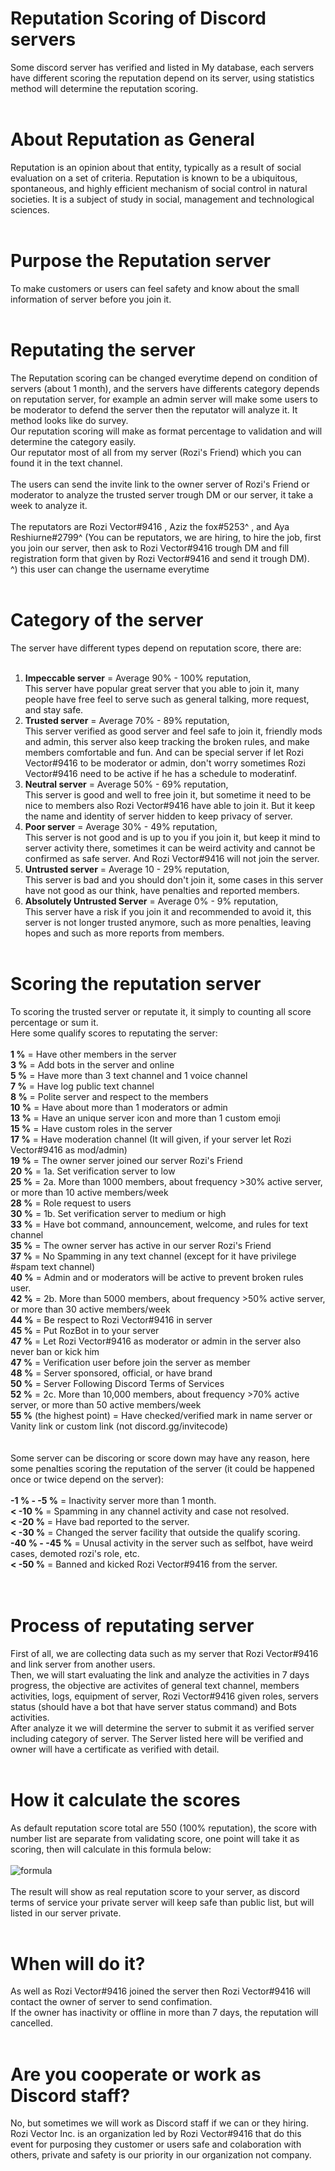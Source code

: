 # Reputation Scoring of Discord servers
Some discord server has verified and listed in My database, each servers have different scoring the reputation depend on its server, using statistics method will determine the reputation scoring.
<br />
<br />
# About Reputation as General
Reputation is an opinion about that entity, typically as a result of social evaluation on a set of criteria. Reputation is known to be a ubiquitous, spontaneous, and highly efficient mechanism of social control in natural societies. It is a subject of study in social, management and technological sciences. 
<br />
<br />
# Purpose the Reputation server
To make customers or users can feel safety and know about the small information of server before you join it.
<br />
<br />
# Reputating the server
The Reputation scoring can be changed everytime depend on condition of servers (about 1 month), and the servers have differents category depends on reputation server, for example an admin server will make some users to be moderator to defend the server then the reputator will analyze it. It method looks like do survey.
<br />
Our reputation scoring will make as format percentage to validation and will determine the category easily.
<br />
Our reputator most of all from my server (Rozi's Friend) which you can found it in the text channel.
<br />
<br />
The users can send the invite link to the owner server of Rozi's Friend or moderator to analyze the trusted server trough DM or our server, it take a week to analyze it.
<br />
<br />
The reputators are Rozi Vector#9416 , Aziz the fox#5253^ , and Aya Reshiurne#2799^ (You can be reputators, we are hiring, to hire the job, first you join our server, then ask to Rozi Vector#9416 trough DM and fill registration form that given by Rozi Vector#9416 and send it trough DM). 
<br />
^) this user can change the username everytime
<br />
<br />
# Category of the server
The server have different types depend on reputation score, there are:
<br />
<br />
1. **Impeccable server** = Average 90% - 100% reputation, <br />This server have popular great server that you able to join it, many people have free feel to serve such as general talking, more request, and stay safe. <br />
2. **Trusted server** = Average 70% - 89% reputation, <br /> This server verified as good server and feel safe to join it, friendly mods and admin, this server also keep tracking the broken rules, and make members comfortable and fun. And can be special server if let Rozi Vector#9416 to be moderator or admin, don't worry sometimes Rozi Vector#9416 need to be active if he has a schedule to moderatinf.<br />
3. **Neutral server** = Average 50% - 69% reputation, <br /> This server is good and well to free join it, but sometime it need to be nice to members also Rozi Vector#9416 have able to join it. But it keep the name and identity of server hidden to keep privacy of server. <br />
4. **Poor server** = Average 30% - 49% reputation, <br /> This server is not good and is up to you if you join it, but keep it mind to server activity there, sometimes it can be weird activity and cannot be confirmed as safe server. And Rozi Vector#9416 will not join the server. <br />
5. **Untrusted server** = Average 10 - 29% reputation, <br /> This server is bad and you should don't join it, some cases in this server have not good as our think, have penalties and reported members. <br />
6. **Absolutely Untrusted Server** = Average 0% - 9% reputation, <br /> This server have a risk if you join it and recommended to avoid it, this server is not longer trusted anymore, such as more penalties, leaving hopes and such as more reports from members. <br /> <br />

# Scoring the reputation server
To scoring the trusted server or reputate it, it simply to counting all score percentage or sum it.
<br />
Here some qualify scores to reputating the server:
<br />
<br />
**1 %** = Have other members in the server <br />
**3 %** = Add bots in the server and online <br />
**5 %** = Have more than 3 text channel and 1 voice channel <br />
**7 %** = Have log public text channel <br />
**8 %** = Polite server and respect to the members <br />
**10 %** = Have about more than 1 moderators or admin <br />
**13 %** = Have an unique server icon and more than 1 custom emoji <br />
**15 %** = Have custom roles in the server <br />
**17 %** = Have moderation channel (It will given, if your server let Rozi Vector#9416 as mod/admin) <br />
**19 %** = The owner server joined our server Rozi's Friend <br />
**20 %** = 1a. Set verification server to low <br />
**25 %** = 2a. More than 1000 members, about frequency >30% active server, or more than 10 active members/week<br />
**28 %** = Role request to users <br />
**30 %** = 1b. Set verification server to medium or high <br />
**33 %** = Have bot command, announcement, welcome, and rules for text channel <br />
**35 %** = The owner server has active in our server Rozi's Friend <br />
**37 %** = No Spamming in any text channel (except for it have privilege #spam text channel)<br />
**40 %** = Admin and or moderators will be active to prevent broken rules user. <br />
**42 %** = 2b. More than 5000 members, about frequency >50% active server, or more than 30 active members/week <br />
**44 %** = Be respect to Rozi Vector#9416 in server <br />
**45 %** = Put RozBot in to your server <br />
**47 %** = Let Rozi Vector#9416 as moderator or admin in the server also never ban or kick him  <br />
**47 %** = Verification user before join the server as member <br />
**48 %** = Server sponsored, official, or have brand <br />
**50 %** = Server Following Discord Terms of Services <br />
**52 %** = 2c. More than 10,000 members, about frequency >70% active server, or more than 50 active members/week <br />
**55 %** (the highest point) = Have checked/verified mark in name server or Vanity link or custom link (not discord.gg/invitecode) <br />
<br />
<br />
Some server can be discoring or score down may have any reason, here some penalties scoring the reputation of the server (it could be happened once or twice depend on the server):
<br />
<br />
**-1 % - -5 %** = Inactivity server more than 1 month. <br />
**< -10 %** = Spamming in any channel activity and case not resolved. <br />
**< -20 %** = Have bad reported to the server. <br />
**< -30 %** = Changed the server facility that outside the qualify scoring. <br />
**-40 % - -45 %** = Unusal activity in the server such as selfbot, have weird cases, demoted rozi's role, etc. <br />
**< -50 %** = Banned and kicked Rozi Vector#9416 from the server. <br />
<br />
<br />
# Process of reputating server
First of all, we are collecting data such as my server that Rozi Vector#9416 and link server from another users.
<br />
Then, we will start evaluating the link and analyze the activities in 7 days progress, the objective are activites of general text channel, members activities, logs, equipment of server, Rozi Vector#9416 given roles, servers status (should have a bot that have server status command) and Bots activities.
<br />
After analyze it we will determine the server to submit it as verified server including category of server. The Server listed here will be verified and owner will have a certificate as verified with detail.
<br /> <br />
# How it calculate the scores
As default reputation score total are 550 (100% reputation), the score with number list are separate from validating score, one point will take it as scoring, then will calculate in this formula below:
<br />
<br />
![formula](https://2.bp.blogspot.com/-vALl5fV-4B8/W-9anS1F_CI/AAAAAAAABTI/z6pZ_9dYtD4UDMu80ljqV2lEBLbHq0tgACLcBGAs/s1600/formula.png)
<br />
<br />
The result will show as real reputation score to your server, as discord terms of service your private server will keep safe than public list, but will listed in our server private. <br />
<br />
# When will do it?
As well as Rozi Vector#9416 joined the server then Rozi Vector#9416 will contact the owner of server to send confimation. <br />
If the owner has inactivity or offline in more than 7 days, the reputation will cancelled.
<br />
<br />
# Are you cooperate or work as Discord staff?
No, but sometimes we will work as Discord staff if we can or they hiring. Rozi Vector Inc. is an organization led by Rozi Vector#9416 that do this event for purposing they customer or users safe and colaboration with others, private and safety is our priority in our organization not company.
<br />
<br />

